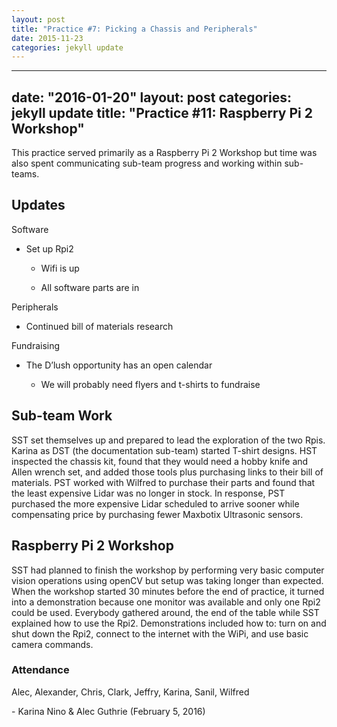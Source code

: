 ```yaml
---
layout: post
title: "Practice #7: Picking a Chassis and Peripherals"
date: 2015-11-23
categories: jekyll update
---
```


---
date: "2016-01-20"
layout: post
categories: jekyll update
title: "Practice #11: Raspberry Pi 2 Workshop"
---

This practice served primarily as a Raspberry Pi 2 Workshop but time was also
spent communicating sub-team progress and working within sub-teams.

 

Updates
-------

Software

-   Set up Rpi2

    -   Wifi is up

    -   All software parts are in

Peripherals

-   Continued bill of materials research

Fundraising

-   The D’lush opportunity has an open calendar

    -   We will probably need flyers and t-shirts to fundraise

 

Sub-team Work
-------------

SST set themselves up and prepared to lead the exploration of the two Rpis.
Karina as DST (the documentation sub-team) started T-shirt designs. HST
inspected the chassis kit, found that they would need a hobby knife and Allen
wrench set, and added those tools plus purchasing links to their bill of
materials. PST worked with Wilfred to purchase their parts and found that the
least expensive Lidar was no longer in stock. In response, PST purchased the
more expensive Lidar scheduled to arrive sooner while compensating price by
purchasing fewer Maxbotix Ultrasonic sensors.

 

Raspberry Pi 2 Workshop
-----------------------

SST had planned to finish the workshop by performing very basic computer vision
operations using openCV but setup was taking longer than expected. When the
workshop started 30 minutes before the end of practice, it turned into a
demonstration because one monitor was available and only one Rpi2 could be used.
Everybody gathered around, the end of the table while SST explained how to use
the Rpi2. Demonstrations included how to: turn on and shut down the Rpi2,
connect to the internet with the WiPi, and use basic camera commands.

 

### Attendance

Alec, Alexander, Chris, Clark, Jeffry, Karina, Sanil, Wilfred

 

\- Karina Nino & Alec Guthrie (February 5, 2016)
